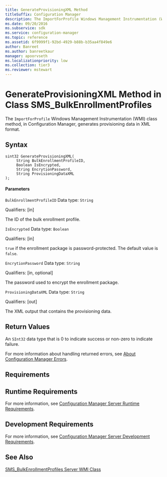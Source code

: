 ```yaml
---
title: GenerateProvisioningXML Method
titleSuffix: Configuration Manager
description: The ImportForProfile Windows Management Instrumentation (WMI) class method generates provisioning data in XML format.
ms.date: 09/20/2016
ms.subservice: sdk
ms.service: configuration-manager
ms.topic: reference
ms.assetid: 6f9999f1-92bd-4929-b88b-b35aa4f849e6
author: Banreet
ms.author: banreetkaur
manager: apoorvseth
ms.localizationpriority: low
ms.collection: tier3
ms.reviewer: mstewart
---
```

# GenerateProvisioningXML Method in Class SMS_BulkEnrollmentProfiles
The `ImportForProfile` Windows Management Instrumentation (WMI) class method, in Configuration Manager, generates provisioning data in XML format.

## Syntax

```
sint32 GenerateProvisioningXML(
     String BulkEnrollmentProfileID,
     Boolean IsEncrypted,
     String EncrytionPassword,
     String ProvisioningDataXML
);

```

#### Parameters
 `BulkEnrollmentProfileID`
 Data type: `String`

 Qualifiers: [in]

 The ID of the bulk enrollment profile.

 `IsEncrypted`
 Data type: `Boolean`

 Qualifiers: [in]

 `true` if the enrollment package is password-protected. The default value is `false`.

 `EncrytionPassword`
 Data type: `String`

 Qualifiers: [in, optional]

 The password used to encrypt the  enrollment package.

 `ProvisioningDataXML`
 Data type: `String`

 Qualifiers: [out]

 The XML output that contains the provisioning data.

## Return Values
 An `SInt32` data type that is 0 to indicate success or non-zero to indicate failure.

 For more information about handling returned errors, see [About Configuration Manager Errors](../../../develop/core/understand/about-configuration-manager-errors.md).

## Requirements

## Runtime Requirements
 For more information, see [Configuration Manager Server Runtime Requirements](../../../develop/core/reqs/server-runtime-requirements.md).

## Development Requirements
 For more information, see [Configuration Manager Server Development Requirements](../../../develop/core/reqs/server-development-requirements.md).

## See Also
 [SMS_BulkEnrollmentProfiles Server WMI Class](../../../develop/reference/mdm/sms_bulkenrollmentprofiles-server-wmi-class.md)
